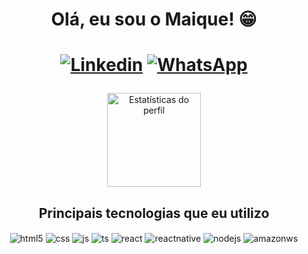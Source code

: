<div align="center">
<h1 align="center">Olá, eu sou o Maique! 😁<h1>
  
[![Linkedin](https://img.shields.io/badge/LinkedIn-0077B5?style=for-the-badge&logo=linkedin&logoColor=white)](https://www.linkedin.com/in/maique-doglas-moraes-da-silva-387735211/)
[![WhatsApp](https://img.shields.io/badge/WhatsApp-25D366?style=for-the-badge&logo=whatsapp&logoColor=white)](https://api.whatsapp.com/send?phone=5551983518820&text=Ol%C3%A1%20Maique!%20Vim%20do%20seu%20perfil%20do%20GitHub.)
</div>

###
<div align="center">
  <img src="https://github-readme-streak-stats.herokuapp.com/?user=cybermaique&" height="150" alt="Estatísticas do perfil"  />
</div>

  <h2 align="center"> Principais tecnologias que eu utilizo</h2>

<div style="display: inline_block" align="center">
  <img align="center" alt="html5" src="https://img.shields.io/badge/HTML5-E34F26?style=for-the-badge&logo=html5&logoColor=white" />
  <img align="center" alt="css" src="https://img.shields.io/badge/CSS3-1572B6?style=for-the-badge&logo=css3&logoColor=white" />
  <img align="center" alt="js" src="https://img.shields.io/badge/JavaScript-F7DF1E?style=for-the-badge&logo=javascript&logoColor=black" />
  <img align="center" alt="ts" src="https://img.shields.io/badge/TypeScript-007ACC?style=for-the-badge&logo=typescript&logoColor=white" />
  <img align="center" alt="react" src="https://img.shields.io/badge/React-20232A?style=for-the-badge&logo=react&logoColor=61DAFB" />
  <img align="center" alt="reactnative" src="https://img.shields.io/badge/React_Native-20232A?style=for-the-badge&logo=react&logoColor=61DAFB" />
  <img align="center" alt="nodejs" src="https://img.shields.io/badge/Node.js-43853D?style=for-the-badge&logo=node.js&logoColor=white" />
  <img align="center" alt="amazonws" src="https://img.shields.io/badge/Amazon_AWS-232F3E?style=for-the-badge&logo=amazon-aws&logoColor=white" />
  
  

  

</div><br/>
